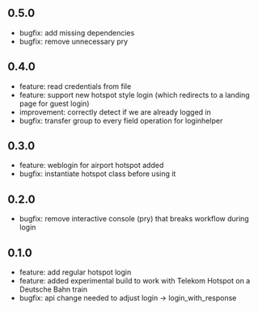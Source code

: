 ## 0.5.0

* bugfix: add missing dependencies
* bugfix: remove unnecessary pry

## 0.4.0

* feature: read credentials from file
* feature: support new hotspot style login (which redirects to a landing page for guest login)
* improvement: correctly detect if we are already logged in
* bugfix: transfer group to every field operation for loginhelper

## 0.3.0

* feature: weblogin for airport hotspot added
* bugfix: instantiate hotspot class before using it

## 0.2.0

* bugfix: remove interactive console (pry) that breaks workflow during login

## 0.1.0

* feature: add regular hotspot login
* feature: added experimental build to work with Telekom Hotspot on a Deutsche Bahn train
* bugfix: api change needed to adjust login -> login_with_response

